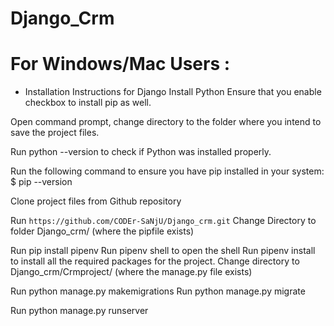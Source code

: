 # Django_Crm
# For Windows/Mac Users :
* Installation Instructions for Django
Install Python Ensure that you enable checkbox to install pip as well.

Open command prompt, change directory to the folder where you intend to save the project files.

Run python --version to check if Python was installed properly.

Run the following command to ensure you have pip installed in your system: $ pip --version

Clone project files from Github repository

Run `https://github.com/CODEr-SaNjU/Django_crm.git`
Change Directory to folder Django_crm/ (where the pipfile exists)

Run pip install pipenv
Run pipenv shell to open the shell
Run pipenv install to install all the required packages for the project.
Change directory to Django_crm/Crmproject/ (where the manage.py file exists)


Run python manage.py makemigrations
Run python manage.py migrate

Run python manage.py runserver
